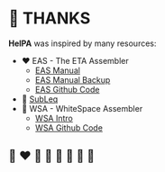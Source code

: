 # 🙏 THANKS

**HelPA** was inspired by many resources:
* ❤️ EAS - The ETA Assembler
  * [EAS Manual](http://www.miketaylor.org.uk/tech/eta/doc/easman.html)
  * [EAS Manual Backup](https://helvm.online/eta/easman.html)
  * [EAS Github Code](https://github.com/helvm/eta)
* 💙 [SubLeq](http://mazonka.com/subleq/)
* 🤍 WSA - WhiteSpace Assembler
  * [WSA Intro](http://helvm.online/wsa/intro.html)
  * [WSA Github Code](https://github.com/helvm/wsa)

## 🌈 ❤️ 💛 💚 💙 🤍 🖤 🦄
